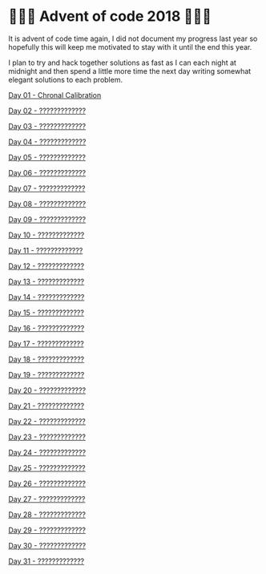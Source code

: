 # 🎅🎅🎅 Advent of code 2018 🎅🎅🎅

It is advent of code time again, I did not document my progress last year so hopefully this will
keep me motivated to stay with it until the end this year.

I plan to try and hack together solutions as fast as I can each night at midnight and then spend
a little more time the next day writing somewhat elegant solutions to each problem. 

[Day 01 - Chronal Calibration](challenges/day_01)

[Day 02 - ?????????????](challenges/day_02)

[Day 03 - ?????????????](challenges/day_03)

[Day 04 - ?????????????](challenges/day_04)

[Day 05 - ?????????????](challenges/day_05)

[Day 06 - ?????????????](challenges/day_06)

[Day 07 - ?????????????](challenges/day_07)

[Day 08 - ?????????????](challenges/day_08)

[Day 09 - ?????????????](challenges/day_09)

[Day 10 - ?????????????](challenges/day_10)

[Day 11 - ?????????????](challenges/day_11)

[Day 12 - ?????????????](challenges/day_12)

[Day 13 - ?????????????](challenges/day_13)

[Day 14 - ?????????????](challenges/day_14)

[Day 15 - ?????????????](challenges/day_15)

[Day 16 - ?????????????](challenges/day_16)

[Day 17 - ?????????????](challenges/day_17)

[Day 18 - ?????????????](challenges/day_18)

[Day 19 - ?????????????](challenges/day_19)

[Day 20 - ?????????????](challenges/day_20)

[Day 21 - ?????????????](challenges/day_21)

[Day 22 - ?????????????](challenges/day_22)

[Day 23 - ?????????????](challenges/day_23)

[Day 24 - ?????????????](challenges/day_24)

[Day 25 - ?????????????](challenges/day_25)

[Day 26 - ?????????????](challenges/day_26)

[Day 27 - ?????????????](challenges/day_27)

[Day 28 - ?????????????](challenges/day_28)

[Day 29 - ?????????????](challenges/day_29)

[Day 30 - ?????????????](challenges/day_30)

[Day 31 - ?????????????](challenges/day_31)
